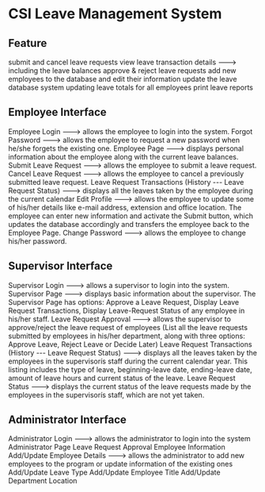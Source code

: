 # CSI Leave Management System

## Feature
submit and cancel leave requests
view leave transaction details ---> including the leave balances
approve & reject leave requests
add new employees to the database and edit their information
update the leave database system
updating leave totals for all employees
print leave reports

## Employee Interface
Employee Login ---> allows the employee to login into the system.
Forgot Password ---> allows the employee to request a new password when he/she forgets the existing one.
Employee Page ---> displays personal information about the employee along with the current leave balances.
Submit Leave Request ---> allows the employee to submit a leave request.
Cancel Leave Request ---> allows the employee to cancel a previously submitted leave request.
Leave Request Transactions (History --- Leave Request Status) ---> displays all the leaves taken by the employee during the current calendar
Edit Profile ---> allows the employee to update some of his/her details like e-mail address, extension and office location. The employee can enter new information and activate the Submit button, which updates the database accordingly and transfers the employee back to the Employee Page.
Change Password ---> allows the employee to change his/her password.

## Supervisor Interface
Supervisor Login ---> allows a supervisor to login into the system.
Supervisor Page ---> displays basic information about the supervisor. The Supervisor Page has  options: Approve a Leave Request, Display Leave Request Transactions, Display Leave-Request Status of any employee in his/her staff.
Leave Request Approval ---> allows the supervisor to approve/reject the leave request of employees (List all the leave requests submitted by employees in his/her department, along with three options: Approve Leave, Reject Leave or Decide Later)
Leave Request Transactions (History --- Leave Request Status) ---> displays all the leaves taken by the employees in the supervisorís staff during the current calendar year. This listing includes the type of leave, beginning-leave date, ending-leave date, amount of leave hours and current status of the leave. 
Leave Request Status ---> displays the current status of the leave requests made by the employees in the  supervisorís staff, which are not yet taken.	

## Administrator Interface
Administrator Login ---> allows the administrator to login into the system
Administrator Page
Leave Request Approval 
Employee Information
Add/Update Employee Details ---> allows the administrator to add new employees to the program or update information of the existing ones
Add/Update Leave Type
Add/Update Employee Title 
Add/Update Department Location
